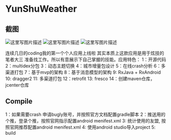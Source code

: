 # YunShuWeather
## 截图 ##
![这里写图片描述](http://img.blog.csdn.net/20160405163737922)
![这里写图片描述](http://img.blog.csdn.net/20160405163759579)
![这里写图片描述](http://img.blog.csdn.net/20160405163819079)


连续几日的coding我的第一个个人应用上线啦
其实本质上这款应用是用于炫技的  笔者大三 准备找工作。所以有意展示下自己掌握的技能。应用特色：
1：开源代码
2：multidex分包
3：动态主题切换
4：城市增量包设计
5：在线crash分析
6：多渠道打包
7：基于mvp的架构
8：基于消息模型的架构
9:   RxJava + RxAndroid
10:	dragger2
11:	多渠道打包
12：retrofit
13:	fresco
14：创建maven仓库，jcenter仓库


## Compile ##
1：如果需要crash 申请bugly账号，并按照官方文档配置gradle脚本
2：推送用的个推，登录个推，按照官网指示配置android menifest.xml
3:   统计使用的友盟, 按照官网推荐配置android menifest.xml
4:   使用android studio导入project
5:   build
